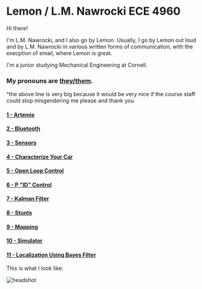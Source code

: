 # Lemon / L.M. Nawrocki ECE 4960
Hi there!

I'm L.M. Nawrocki, and I also go by Lemon. Usually, I go by Lemon out loud and by L.M. Nawrocki in various written forms of communication, with the execption of email, where Lemon is great.

I'm a junior studying Mechanical Engineering at Cornell.

### My pronouns are [they/them](https://www.mypronouns.org/they-them).

^the above line is very big because it would be very nice if the course staff could stop misgendering me please and thank you

#### [1 - Artemis](https://lmnawrocki.github.io/lab1/)

#### [2 -  Bluetooth](https://lmnawrocki.github.io/lab2/)

#### [3 -  Sensors](https://lmnawrocki.github.io/lab3/)

#### [4 - Characterize Your Car](https://lmnawrocki.github.io/lab4)

#### [5 - Open Loop Control](https://lmnawrocki.github.io/lab5)

#### [6 - P "ID" Control](https://lmnawrocki.github.io/lab6)

#### [7 - Kalman Filter](https://lmnawrocki.github.io/lab7)

#### [8 - Stunts](https://lmnawrocki.github.io/lab8)

#### [9 - Mapping](https://lmnawrocki.github.io/lab9)

#### [10 - Simulator](https://lmnawrocki.github.io/lab10)

#### [11 - Localization Using Bayes Filter](https://lmnawrocki.github.io/lab11)

This is what I look like:

![headshot](/images/lmn68_headshot.jpg)